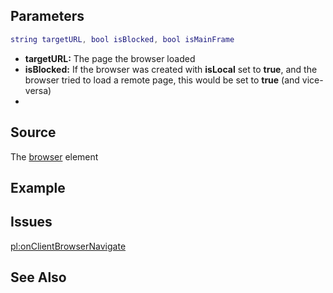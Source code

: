 Parameters
----------

``` lua
string targetURL, bool isBlocked, bool isMainFrame
```

-   **targetURL:** The page the browser loaded
-   **isBlocked:** If the browser was created with **isLocal** set to **true**, and the browser tried to load a remote page, this would be set to **true** (and vice-versa)
-   

Source
------

The [browser](/docs/Element/Browser.md "wikilink") element

Example
-------

Issues
------

[pl:onClientBrowserNavigate](/docs/pl:onClientBrowserNavigate.md "wikilink")

See Also
--------
